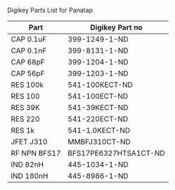 Digikey Parts List for Panatap

| Part | Digikey Part no |
| --- | --- |
| CAP 0.1uF | 399-1249-1-ND |
| CAP 0.1nF | 399-8131-1-ND |
| CAP 68pF | 399-1204-1-ND |
| CAP 56pF | 399-1203-1-ND |
| RES 100k | 	541-100KECT-ND |
| RES 100 | 	541-100ECT-ND |
| RES 39K | 	541-39KECT-ND |
| RES 220| 541-220ECT-ND |
| RES 1k | 541-1.0KECT-ND |
| JFET J310 | MMBFJ310CT-ND |
| RF NPN BFS17 | BFS17PE6327HTSA1CT-ND |
| IND 82nH | 	445-1034-1-ND |
| IND 180nH | 	445-8986-1-ND |
